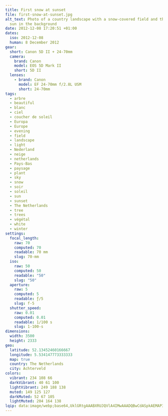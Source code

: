 ```yaml
---
title: First snow at sunset
file: first-snow-at-sunset.jpg
alt_text: Photo of a country landscape with a snow-covered field and the setting
  sun in the background
date: 2012-12-08 17:20:51 +01:00
dates:
  iso: 2012-12-08
  human: 8 December 2012
gear:
  short: Canon 5D II + 24-70mm
  camera:
    brand: Canon
    model: EOS 5D Mark II
    short: 5D II
  lenses:
    - brand: Canon
      model: EF 24-70mm f/2.8L USM
      short: 24-70mm
tags:
  - arbre
  - beautiful
  - blanc
  - ciel
  - coucher de soleil
  - Europa
  - Europe
  - evening
  - field
  - landscape
  - light
  - Nederland
  - neige
  - netherlands
  - Pays-Bas
  - paysage
  - plant
  - sky
  - snow
  - soir
  - soleil
  - sun
  - sunset
  - The Netherlands
  - tree
  - trees
  - végétal
  - white
  - winter
settings:
  focal_length:
    raw: 70
    computed: 70
    readable: 70 mm
    slug: 70-mm
  iso:
    raw: 50
    computed: 50
    readable: "50"
    slug: "50"
  aperture:
    raw: 5
    computed: 5
    readable: ƒ/5
    slug: f-5
  shutter_speed:
    raw: 0.01
    computed: 0.01
    readable: 1/100 s
    slug: 1-100-s
dimensions:
  width: 3500
  height: 2333
geo:
  latitude: 52.13452460166667
  longitude: 5.534147773333333
  map: true
  country: The Netherlands
  city: Achterveld
colors:
  vibrant: 234 108 66
  darkVibrant: 40 61 100
  lightVibrant: 249 188 138
  muted: 149 125 127
  darkMuted: 52 67 105
  lightMuted: 204 164 138
lqip: data:image/webp;base64,UklGRtgAAABXRUJQVlA4IMwAAADQBwCdASpkAEMAP3G2yl6/sDKtqFqqK/AuCWUAzBwOd0OGqVjldxqc7ejabU6XM94sgxCbuq/ncVtFSYHNO3tojT4t2kDIAAD+5qhzuf3jCY/qqinzDjJXIK6Sm5u+NMZtJ4BVBSP3kc87sAOspfBkWayQQEgYsWwVhJxBAlmToAEZ3Hl+lv/KjfI8/pg5/8B1NLFwLLnmk0PlXhs3FNj0kbF8af2zXihJJaiXN3mIgeS3oVgQMgiieaDZs1VkQvBhCp0AlcClL/gAAAA=
---
```



